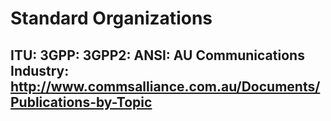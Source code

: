 # Standard Organizations

ITU:
3GPP:
3GPP2:
ANSI:
AU Communications Industry: http://www.commsalliance.com.au/Documents/Publications-by-Topic
- 

